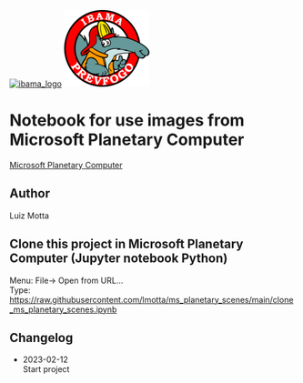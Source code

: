 <!-- IBAMA logo -->
[ibama_logo]: http://upload.wikimedia.org/wikipedia/commons/thumb/8/81/Logo_IBAMA.svg/150px-Logo_IBAMA.svg.png
<!-- Prevfogo logo -->
[prevfogo_logo]: https://github.com/lmotta/ms_planetary_scenes/blob/main/resources/prev-fogo-logo.png?raw=true
[comment]: <> (Show logos)
[![ibama_logo]](http://www.ibama.gov.br) ![prevfogo_logo]
# Notebook for use images from Microsoft Planetary Computer  
[Microsoft Planetary Computer](https://planetarycomputer.microsoft.com/)  

## Author
Luiz Motta
## Clone this project in Microsoft Planetary Computer (Jupyter notebook Python)
Menu: File-> Open from URL...  
Type: https://raw.githubusercontent.com/lmotta/ms_planetary_scenes/main/clone_ms_planetary_scenes.ipynb
## Changelog
- 2023-02-12  
Start project
